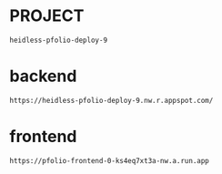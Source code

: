 
# PROJECT
```
heidless-pfolio-deploy-9

```

# backend
```
https://heidless-pfolio-deploy-9.nw.r.appspot.com/

```

# frontend
```
https://pfolio-frontend-0-ks4eq7xt3a-nw.a.run.app

```
